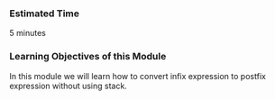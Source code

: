 ### Estimated Time

5 minutes


### Learning Objectives of this Module

In this module we will learn how to convert infix expression to postfix expression without using stack.

